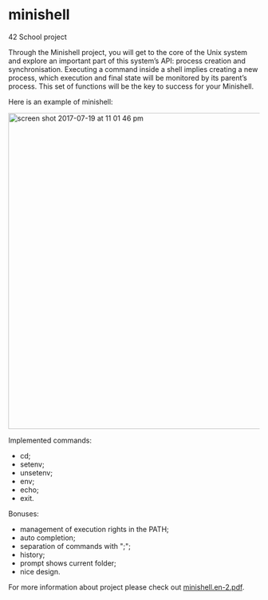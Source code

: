 # minishell
42 School project


Through the Minishell project, you will get to the core of the Unix system and explore an important part of this system’s API: process creation and synchronisation. Executing a command inside a shell implies creating a new process, which execution and final state will be monitored by its parent’s process. This set of functions will be the key to success for your Minishell.

Here is an example of minishell:

<img width="633" alt="screen shot 2017-07-19 at 11 01 46 pm" src="https://user-images.githubusercontent.com/25576444/28402773-5fc25156-6cd6-11e7-92ef-bcce291ec15f.png">

Implemented commands:
- cd;
- setenv;
- unsetenv;
- env;
- echo;
- exit.

Bonuses:
- management of execution rights in the PATH;
- auto completion;
- separation of commands with ";";
- history;
- prompt shows current folder;
- nice design.

For more information about project please check out [minishell.en-2.pdf](https://github.com/angieshu/minishell/files/1161311/minishell.en-2.pdf).
